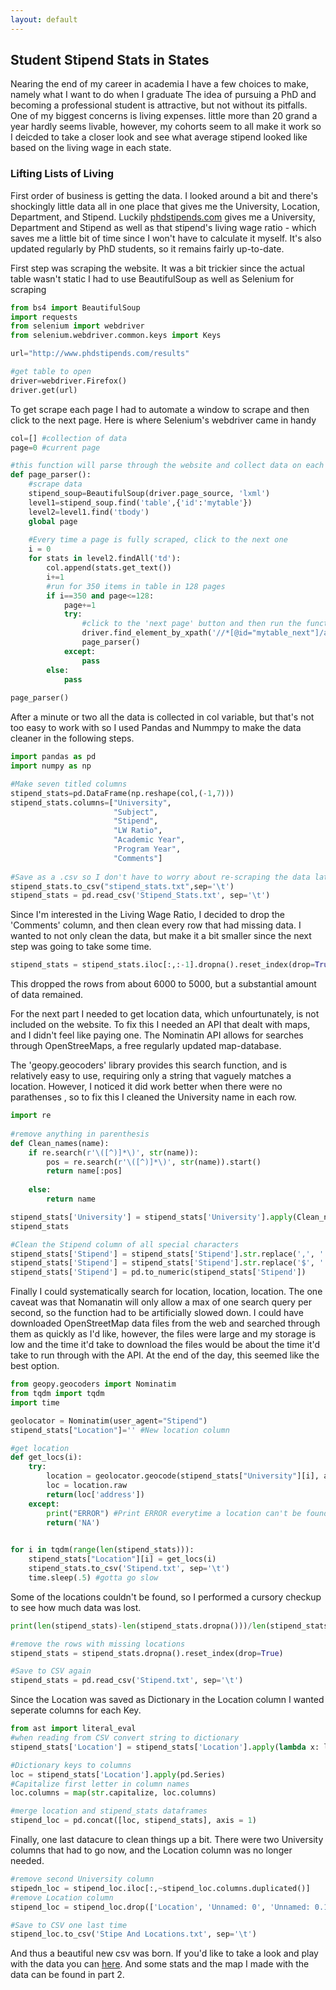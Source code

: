 ```yaml
---
layout: default
---
```


## Student Stipend Stats in States 
Nearing the end of my career in academia I have a few choices to make, namely what I want to do when I graduate 
The idea of pursuing a PhD and becoming a professional student is attractive, but not without its pitfalls.
One of my biggest concerns is living expenses. little more than 20 grand a year hardly seems livable,
however, my cohorts seem to all make it work so I deicded to take a closer look and see 
what average stipend looked like based on the living wage in each state. 

### Lifting Lists of Living 
First order of business is getting the data. I looked around a bit and there's shockingly little
data all in one place that gives me the University, Location, Department, and Stipend. Luckily 
[phdstipends.com](http://www.phdstipends.com/results) gives me a University, Department and Stipend as well as that stipend's 
living wage ratio - which saves me a little bit of time since I won't have to calculate it myself. 
It's also updated regularly by PhD students, so it remains fairly up-to-date. 

First step was scraping the website. It was a bit trickier since the actual table wasn't
static I had to use BeautifulSoup as well as Selenium for scraping
```python
from bs4 import BeautifulSoup
import requests
from selenium import webdriver
from selenium.webdriver.common.keys import Keys

url="http://www.phdstipends.com/results"

#get table to open
driver=webdriver.Firefox()
driver.get(url)
```
To get scrape each page I had to automate a window to scrape and then click to the next page. Here
is where Selenium's webdriver came in handy
```python
col=[] #collection of data
page=0 #current page

#this function will parse through the website and collect data on each page
def page_parser():
    #scrape data
    stipend_soup=BeautifulSoup(driver.page_source, 'lxml')
    level1=stipend_soup.find('table',{'id':'mytable'})
    level2=level1.find('tbody')
    global page
    
    #Every time a page is fully scraped, click to the next one
    i = 0
    for stats in level2.findAll('td'):
        col.append(stats.get_text())
        i+=1
        #run for 350 items in table in 128 pages
        if i==350 and page<=128:
            page+=1
            try:
                #click to the 'next page' button and then run the function again
                driver.find_element_by_xpath('//*[@id="mytable_next"]/a').click()
                page_parser()
            except:
                pass
        else:
            pass
    
page_parser()
```
After a minute or two all the data is collected in col variable, but that's not too easy to
work with so I used Pandas and Nummpy to make the data cleaner in the following steps.

```python
import pandas as pd
import numpy as np

#Make seven titled columns
stipend_stats=pd.DataFrame(np.reshape(col,(-1,7)))
stipend_stats.columns=["University",
                       "Subject",
                       "Stipend",
                       "LW Ratio",
                       "Academic Year",
                       "Program Year",
                       "Comments"]
                       
#Save as a .csv so I don't have to worry about re-scraping the data later
stipend_stats.to_csv("stipend_stats.txt",sep='\t')
stipend_stats = pd.read_csv('Stipend_Stats.txt', sep='\t')
```
Since I'm interested in the Living Wage Ratio, I decided to drop the 'Comments' column, and 
then clean every row that had missing data. I wanted to not only clean the data, but make it
a bit smaller since the next step was going to take some time. 
```python
stipend_stats = stipend_stats.iloc[:,:-1].dropna().reset_index(drop=True)
```
This dropped the rows from about 6000 to 5000, but a substantial amount of data remained.

For the next part I needed to get location data, which unfourtunately, is not included on the 
website. To fix this I needed an API that dealt with maps, and I didn't feel like paying one. 
The Nominatin API allows for searches through OpenStreeMaps, a free regularly updated map-database.

The 'geopy.geocoders' library provides this search function, and is relatively easy to use,
requiring only a string that vaguely matches a location. However, I noticed it did work
better when there were no parathenses , so to fix this I cleaned the University name in each row.
```python
import re 
  
#remove anything in parenthesis
def Clean_names(name): 
    if re.search(r'\([^)]*\)', str(name)): 
        pos = re.search(r'\([^)]*\)', str(name)).start() 
        return name[:pos] 
  
    else: 
        return name 

stipend_stats['University'] = stipend_stats['University'].apply(Clean_names) 
stipend_stats

#Clean the Stipend column of all special characters
stipend_stats['Stipend'] = stipend_stats['Stipend'].str.replace(',', '')
stipend_stats['Stipend'] = stipend_stats['Stipend'].str.replace('$', '')
stipend_stats['Stipend'] = pd.to_numeric(stipend_stats['Stipend'])

```

Finally I could systematically search for location, location, location. The one caveat was that
Nomanatin will only allow a max of one search query per second, so the function had to be artificially
slowed down. I could have downloaded OpenStreetMap data files from the web and searched through
them as quickly as I'd like, however, the files were large and my storage is low and the time it'd 
take to download the files would be about the time it'd take to run through with the API. At the end
of the day, this seemed like the best option.
```python
from geopy.geocoders import Nominatim
from tqdm import tqdm
import time

geolocator = Nominatim(user_agent="Stipend")
stipend_stats["Location"]='' #New location column

#get location
def get_locs(i):
    try:
        location = geolocator.geocode(stipend_stats["University"][i], addressdetails=True)
        loc = location.raw
        return(loc['address'])       
    except:
        print("ERROR") #Print ERROR everytime a location can't be found
        return('NA')

    
for i in tqdm(range(len(stipend_stats))):
    stipend_stats["Location"][i] = get_locs(i)
    stipend_stats.to_csv('Stipend.txt', sep='\t')
    time.sleep(.5) #gotta go slow
```

Some of the locations couldn't be found, so I performed a cursory checkup to see how much data
was lost. 
```python
print(len(stipend_stats)-len(stipend_stats.dropna()))/len(stipend_stats)) #only about 15% was lost

#remove the rows with missing locations
stipend_stats = stipend_stats.dropna().reset_index(drop=True) 

#Save to CSV again
stipend_stats = pd.read_csv('Stipend.txt', sep='\t')
```

Since the Location was saved as Dictionary in the Location column I wanted seperate
columns for each Key. 
```python
from ast import literal_eval
#when reading from CSV convert string to dictionary
stipend_stats['Location'] = stipend_stats['Location'].apply(lambda x: literal_eval(x))

#Dictionary keys to columns
loc = stipend_stats['Location'].apply(pd.Series)
#Capitalize first letter in column names
loc.columns = map(str.capitalize, loc.columns)

#merge location and stipend_stats dataframes
stipend_loc = pd.concat([loc, stipend_stats], axis = 1)
```

Finally, one last datacure to clean things up a bit. There were two University columns that had to go now, 
and the Location column was no longer needed.
```python
#remove second University column
stipedn_loc = stipend_loc.iloc[:,~stipend_loc.columns.duplicated()]
#remove Location column
stipend_loc = stipend_loc.drop(['Location', 'Unnamed: 0', 'Unnamed: 0.1'], axis =1 )

#Save to CSV one last time
stipend_loc.to_csv('Stipe And Locations.txt', sep='\t')
```

And thus a beautiful new csv was born. If you'd like to take a look and play with the data 
you can [here](). And some stats and the map I made with the data can be found in part 2.
